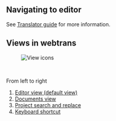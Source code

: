 ## Navigating to editor

See [Translator guide](user-guide/translator-guide) for more information.


## Views in webtrans

<figure>
<img alt="View icons" src="images/editor-views-icon.png" />
</figure>
<br/>

From left to right

1. [Editor view (default view)](user-guide/editor/editor-view)
2. [Documents view](user-guide/editor/documents-view)
3. [Project search and replace](user-guide/editor/project-search-replace-view)
4. [Keyboard shortcut](user-guide/editor/keyboard-shortcuts)
